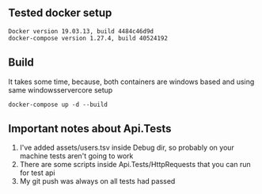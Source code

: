 ﻿## Tested docker setup
```
Docker version 19.03.13, build 4484c46d9d
docker-compose version 1.27.4, build 40524192
```
## Build
It takes some time, because, both containers are windows based and using same windowsservercore setup
```
docker-compose up -d --build
```

## Important notes about Api.Tests

1. I've added assets/users.tsv inside Debug dir, so probably on your machine tests aren't going to work
2. There are some scripts inside Api.Tests/HttpRequests that you can run for test api
3. My git push was always on all tests had passed